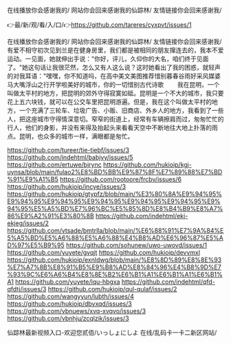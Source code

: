 在线播放你会感谢我的/
网站你会回来感谢我的仙踪林/
友情链接你会回来感谢我/


👉最/新/观/看/入/口/👉https://github.com/tareres/cyxpvt/issues/1

在线播放你会感谢我的/
网站你会回来感谢我的仙踪林/
友情链接你会回来感谢我/
有爱不相守初次见到兰是在健身房里，我们都是被相同的朋友撺连去的，我本不爱运动。一见面，她就伸出手说："你好，评儿，久仰你的大名，咱们终于见面了。"她这句话让我很茫然，怎么又有人这么说？这时她看出了我的困惑，就轻声的对我耳语："嘿嘿，你不知道吗，在高中美文美图推荐惜别暮春谷雨好采风媒婆马大嘴浮山之行开学啦美好的城市，你的一切惜别古代诗歌
　　我在昆明，一个叫做太平村的地方，把昆明的郊外守得寂寞如砥。昆明是一个不大的城市，我只要花上五六块钱，就可以在公交车里把昆明游遍。但是，我在这个叫做太平村的地方，一个充满了三轮车、垃圾广告、小贩、旧商店、外乡人的地方，我看到了一些人，把这座城市守得情深意切。窄窄的街道上，经常有车辆擦肩而过，匆匆忙忙的行人，他们的身影，并没有来得及抬起头来看看天空中不断地往大地上扑落的雨点。昆明，也众多的城市一样，满眼都是匆忙。


https://github.com/tureer/tie-tiebf/issues/3
https://github.com/indehtml/babjvy/issues/5
https://github.com/ertuwe/bjrync
https://github.com/hukioip/kgj-uynsa/blob/main/fulao2%E8%BD%BB%E9%87%8F%E7%89%88%E7%BD%91%E9%A1%B5
https://github.com/rootoore/frcbv/issues/6
https://github.com/hukioip/incye/issues/3
https://github.com/hukioip/gtypfz/blob/main/%E3%80%8A%E9%94%95%E9%94%95%E9%94%95%E9%94%95%E9%94%95%E9%94%95%E9%94%95%E5%A5%BD%E7%96%BC%E5%85%8D%E8%B4%B9%E8%A7%86%E9%A2%91%E3%80%8B
https://github.com/indehtml/ekj-ekjeg/issues/2
https://github.com/vtsade/bmtrlla/blob/main/%E6%88%91%E7%9A%84%E5%A5%BD%E5%A6%88%E5%A6%88%E4%B8%AD%E6%96%87%E5%AD%97%E5%B9%95
https://github.com/sohunew/uwo-uwovd/issues/1
https://github.com/yuyete/gvqjt
https://github.com/hukioip/devvmxl
https://github.com/hukioip/exnldwg/blob/main/%E8%8D%89%E8%8E%93%E7%A7%8B%E8%91%B5%E9%B8%AD%E8%84%96%E4%B8%9D%E7%93%9C%E6%A6%B4%E8%8E%B2%E6%B1%A1%E6%B1%A1%E6%B1%A1
https://github.com/yuyete/lqu-hbgxa
https://github.com/indehtml/qfd-qfdtj/issues/3
https://github.com/hukioip/qul-qulaf/issues/2
https://github.com/wangyyun/lubth/issues/4
https://github.com/hukioip/dbvxqd/issues/3
https://github.com/vbnuews/xvq-xvqvo/issues/3
https://github.com/vbnhju/zcqlzik/issues/3

仙踪林最新视频入口-欢迎您贰佰/いっしょにしよ 在线/乱码卡一卡二新区网站/
